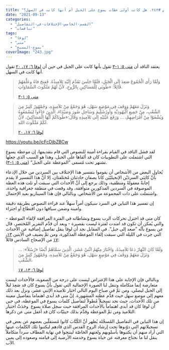 ```yaml
---
title: "الإعتراض #٢٤٣، هل كانت أولى عظات يسوع على الجبل أم أنها كانت في السهل؟"
date: "2021-09-13"
categories: 
  - "القسم-الخامس-الإختلافات-في-التفاصيل"
  - "تناقضات"
tags: 
  - "لوقا"
  - "متى"
  - "يسوع-المسيح"
coverImage: "243.jpg"
---
```


يعتقد الناقد أن [متى ٥: ١-٣](https://my.bible.com/bible/101/MAT.5.1-3) تقول بأنها كانت على الجبل في حين أن [لوقا ٦: ١٧، ٢٠](https://my.bible.com/bible/101/LUK.6.17-20) تقول أنها كانت في السهل.

> وَلَمَّا رَأَى الْجُمُوعَ صَعِدَ إِلَى الْجَبَلِ، فَلَمَّا جَلَسَ تَقَدَّمَ إِلَيْهِ تَلاَمِيذُهُ. فَفتحَ فاهُ وعَلَّمَهُمْ قَائِلاً: «طُوبَى لِلْمَسَاكِينِ بِالرُّوحِ، لأَنَّ لَهُمْ مَلَكُوتَ السَّمَاوَاتِ.
> 
> [متى ٥: ١-٣](https://my.bible.com/bible/101/MAT.5.1-3)

> وَنَزَلَ مَعَهُمْ وَوَقَفَ فِي مَوْضِعٍ سَهْل، هُوَ وَجَمْعٌ مِنْ تَلاَمِيذِهِ، وَجُمْهُورٌ كَثِيرٌ مِنَ الشَّعْبِ، مِنْ جَمِيعِ الْيَهُودِيَّةِ وَأُورُشَلِيمَ وَسَاحِلِ صُورَ وَصَيْدَاءَ، الَّذِينَ جَاءُوا لِيَسْمَعُوهُ وَيُشْفَوْا مِنْ أَمْرَاضِهِمْ، … وَرَفَعَ عَيْنَيْهِ إِلَى تَلاَمِيذِهِ وَقَالَ:«طُوبَاكُمْ أَيُّهَا الْمَسَاكِينُ، لأَنَّ لَكُمْ مَلَكُوتَ اللهِ.
> 
> [لوقا ٦: ١٧، ٢٠](https://my.bible.com/bible/101/LUK.6.17-20)

https://youtu.be/icFcDjbZBCw

لقد فشل الناقد في القيام بقراءة أمينة للنصوص التي قام بتقديمها، إن موعظة يسوع التي اشتملت على التطويبات كان قد ألقاها على الجبل، وهذا هو السبب الذي جعلها تشتهر تحت مُسمى ”الموعظة على الجبل“ ([متى ٥: ١-٣](https://my.bible.com/bible/101/MAT.5.1-3)).

يُحاول البعض من الأشخاص أن يقوموا بتفسير هذا الإختلاف بين السردين من خلال الإدعاء بأنَّ كاتِبَي السردَيْن الإنجيليّيَن كانا يصفان حادثتان مُختلفتان، إلا أنَّ هذا التفسير لا يقدم إجابةً معقولةً ومنطقية، وذلك يرجع إلى أنَّ الأحداث التي سبقت أو تلت هذه العظة الموصوفة في السردين المذكورين متوافقة، وقد وقعت في منطقة جغرافية واحدة، واشتملت على ذات المجموعة من الأشخاص. وبالتالي فإن هذا السيناريو بعيد الإحتمال.

إن تفسير هذا التباين في السرد سيكون أمراً سهلاً عند قراءة النصوص بطريقة دقيقة وامينة وضمن سياقها دون اقتطاع أو اجتزاء.

كان متى قد اختزل تحركات الرب يسوع ونشاطاته في الفترة المرافقة لإلقاء الموعظة - والتي يُمكن أن تكون قد امتدت لفترة ليست بقصيرة - وبعد أن قدَّم التقرير المُختصر، قال عن يسوع بأنَّه ”صعد إلى جبل“. في المقابل نجد أن لوقا ينقل تفاصيل إضافية عن الأحداث التي جرت في الليلة التي سبقت إلقاء الموعظة المذكورة، ومن ثمَّ يضيف في الآيتين [١٣، ١٧](https://my.bible.com/bible/101/LUK.6.13-17) من الإصحاح السادس قائلاً:

> وَلَمَّا كَانَ النَّهَارُ دَعَا تَلاَمِيذَهُ، وَاخْتَارَ مِنْهُمُ اثْنَيْ عَشَرَ، الَّذِينَ سَمَّاهُمْ أَيْضًا «رُسُلاً»: … وَنَزَلَ مَعَهُمْ وَوَقَفَ فِي مَوْضِعٍ سَهْل، هُوَ وَجَمْعٌ مِنْ تَلاَمِيذِهِ، وَجُمْهُورٌ كَثِيرٌ مِنَ الشَّعْبِ،
> 
> [لوقا ٦: ١٣، ١٧](https://my.bible.com/bible/101/LUK.6.13-17)

وبالتالي فإن الإجابة على هذا الإعتراض ليست على درجة من الصعوبة، فالأحداث ليست متعارضة إنما متكاملة وتنقل لنا الصورة الإجمالية التي تقول بأنَّ يسوع كان قد صَعِدَ ليلاً إلى الجبل ليصلي، ومن ثمَّ في صباح اليوم التالي اختار تلاميذه الإثني عشر، ونزل بعد ذلك معهم إلى موضع سهل حيث قدَّم عظته المشهورة. إنَّ متى قد أبدى اهتماما بتفاصيل معينة من تلك الأحداث، حيث نجد تسجيلاً مُطولاً لتفاصيل كلمات يسوع في الموعظة، في حين أن لوقا كان قد أبدى اهتماماً بالأحداث المرافقة حيث سجل صلاة يسوع  وحَدَثْ اختيار التلاميذ ومن ثمَّ الموعظة وقدَّم بذلك حيثيّات كان قد أغفل متى عن ذكرها.

إن هذا التباين في التفاصيل المُسجَّلة يُظهر أنَّ الكُتَّابَ كانوا مُستقلّين بعضهم عن بعض في تسجيلاتهم التي دوّنوها تحت إرشاد الروح القدس الذي قادهم ليكتبوا تلك الكلمات عينها التي أراد منهم أن يكتبوها بأسلوبهم ولغتهم الخاصّة لينتجوا في نهاية المطاف سرداً متكاملاً ينقل لنا ما نحتاج معرفته عن حياة يسوع وخدمته الأرضية إلى قيامته وصعوده إلى يمين الآب.
